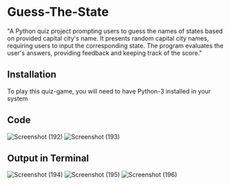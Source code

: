 # Guess-The-State
"A Python quiz project prompting users to guess the names of states based on provided capital city's name. It presents random capital city names, requiring users to input the corresponding state. The program evaluates the user's answers, providing feedback and keeping track of the score."
## Installation
To play this quiz-game, you will need to have Python-3 installed in your system
## Code
![Screenshot (192)](https://github.com/a-bit-git/Guess-The-State/assets/138126472/a4365da3-292b-43de-a2ad-349e92a04210)
![Screenshot (193)](https://github.com/a-bit-git/Guess-The-State/assets/138126472/a2ffc24b-652a-4a2b-a9c8-7e1ba5c0c0ee)
## Output in Terminal
![Screenshot (194)](https://github.com/a-bit-git/Guess-The-State/assets/138126472/345f74f5-96fc-472a-ad23-a070b288f5b9)
![Screenshot (195)](https://github.com/a-bit-git/Guess-The-State/assets/138126472/8f8cfb9f-a638-443b-980c-e5c9dcb5233e)
![Screenshot (196)](https://github.com/a-bit-git/Guess-The-State/assets/138126472/5ce6aba5-0c4b-462e-bdda-d02a59d1c5be)
